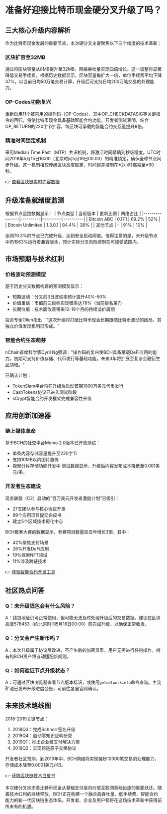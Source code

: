 # 准备好迎接比特币现金硬分叉升级了吗？

## 三大核心升级内容解析

作为比特币现金发展的重要节点，本次硬分叉主要聚焦以下三个维度的技术革新：

### 区块扩容至32MB
通过将区块容量从8MB提升至32MB，网络吞吐量实现四倍增长。这一调整将显著降低交易手续费，根据历史数据显示，区块容量每扩大一倍，单位手续费平均下降37%。以当前日均50万笔交易计算，升级后可支持日均200万笔交易的处理能力。

### OP-Codes功能复兴
重新启用11个被禁用的操作码（OP-Codes），其中OP_CHECKDATASIG等关键指令的回归，将使比特币现金具备基础智能合约功能。开发者测试表明，结合OP_RETURN的220字节扩容，每区块可承载的智能合约交互量提升8倍。

### 精准时间锁定机制
采用Median Time Past（MTP）共识机制，将激活时间精确到秒级精度。UTC时间2018年5月15日16:00（北京时间5月16日00:00）的精准锁定，确保全球节点同步升级。这一机制相较传统区块高度锁定，时间误差控制在±2小时缩减至±90秒。

👉 [查看区块链实时扩容数据](https://bit.ly/okx_welcome)

## 升级准备就绪度监测

根据节点监控数据显示：
| 节点类型       | 当前版本 | 更新比例 | 网络占比 |
|----------------|----------|----------|----------|
| Bitcoin ABC    | 0.17.1   | 69.2%    | 52%      |
| Bitcoin Unlimited | 1.3.0.1 | 84.4%    | 38%      |
| 其他节点       | -        | 91%      | 10%      |

全网70.3%的节点已完成升级，达到安全启动阈值。值得注意的是，未升级节点中仍有63%运行着兼容版本，预计实际分叉风险控制在可接受范围内。

## 市场预期与技术红利

### 价格波动预测模型
基于历史分叉数据构建的预测模型显示：
- 短期波动：分叉前3日波动率预计提升40%-60%
- 价值重估：市值前三目标实现概率达78%（当前排名第7）
- 长期价值：技术面改善带来12-18个月的持续溢价周期

投资专家Olleh指出："这次升级将打破比特币现金长期跟随比特币波动的困局，其独立价值发现机制已形成。"

### 智能合约生态萌芽
nChain首席科学家Cyril Ng强调："操作码的复兴使BCH具备承载DeFi应用的能力，初期可支持价值存储、代币发行等基础功能，未来3年将扩展至复杂金融衍生品领域。"

已确认计划：
- TokenSlam平台将在升级后启动首期1000万美元代币发行
- CashTokens协议已进入测试阶段
- sCrypt智能合约开发框架完成兼容性升级

## 应用创新加速器

### 链上媒体革命
基于BCH的社交平台Memo 2.0版本已开放测试：
- 单条内容存储容量提升至220字节
- 支持10MB以内图片直传
- 视频分片存储功能开发中
测试数据显示，升级后内容发布成本降低至0.001美元/条。

### 开发者生态建设
现金联盟（C2）启动的"百万美元开发者激励计划"已吸引：
- 27支团队参与核心协议开发
- 89个应用项目提交白皮书
- 建立5个区域技术孵化中心

BCH极客大赛的数据显示，参赛项目数量较去年增长3倍，其中：
- 42%聚焦支付场景
- 28%开发DeFi应用
- 19%探索NFT领域
- 11%涉及跨链技术

👉 [体验智能合约开发工具](https://bit.ly/okx_welcome)

## 社区热点问答

### Q：未升级钱包会有什么风险？
A：钱包地址仍可正常使用，但可能无法及时处理升级后的交易数据。建议在区块高度578453（约北京时间5月16日00:00）前完成升级，以确保正常收发。

### Q：分叉会产生新币吗？
A：本次升级属于协议层改进，不产生新的加密货币。用户无需进行任何操作，持有的BCH资产将自动适配新规则。

### Q：如何验证节点升级状态？
A：可通过区块浏览器查看节点版本标识，或使用`getnetworkinfo`命令查询。主流矿池已发布升级进度公告，可前往各自官网确认。

## 未来技术路线图

2018-2019关键节点：
1. 2018Q3：完成Schnorr签名升级
2. 2018Q4：启动零知识证明研究
3. 2019Q1：推出企业级支付解决方案
4. 2019Q2：实现跨链原子交换协议

开发者社区预测，到2019年中，BCH网络将实现每秒10000笔交易的处理能力，存储成本降至0.0001美元/KB。

👉 [获取区块链技术白皮书](https://bit.ly/okx_welcome)

本次硬分叉标志着比特币现金从基础支付层向价值互联网基础设施的重要跃迁。随着技术红利的持续释放，BCH正在构建一个融合高吞吐量、低手续费、智能合约能力的新一代区块链生态体系。开发者、企业及用户都将在这场技术革新中获得前所未有的机遇。